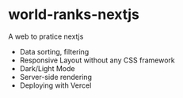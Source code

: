 # world-ranks-nextjs
A web to pratice nextjs

- Data sorting, filtering
- Responsive Layout without any CSS framework
- Dark/Light Mode
- Server-side rendering
- Deploying with Vercel
